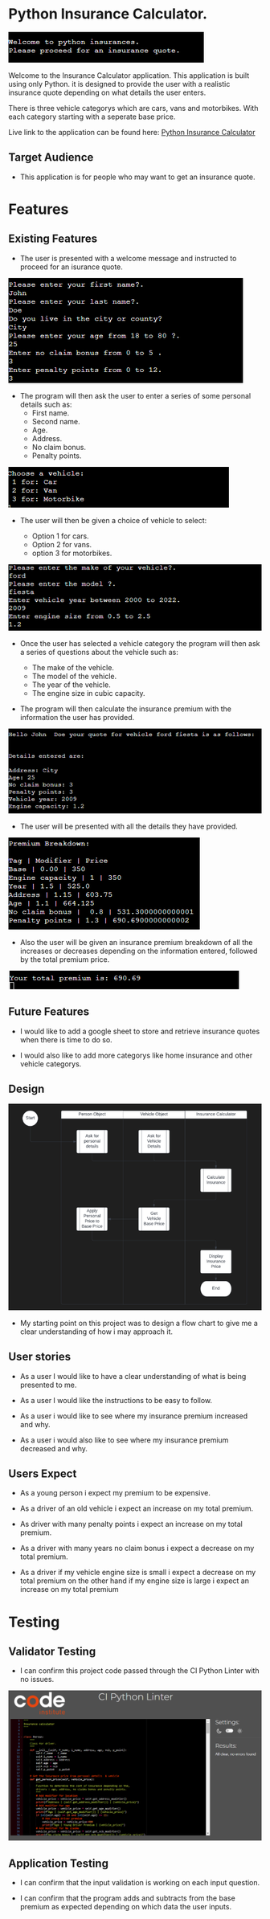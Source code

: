 # Python Insurance Calculator.

![Opening message](/images/application-start-up.png)

Welcome to the Insurance Calculator application. This application is built using only Python.
it is designed to provide the user with a realistic insurance quote depending on what details
the user enters. 

There is three vehicle categorys which are cars, vans and motorbikes.
With each category starting with a seperate base price.

Live link to the application can be found here: [Python Insurance Calculator](https://python-insurance-calculator.herokuapp.com/)

## Target Audience

 * This application is for people who may want to get an insurance quote.

# Features

## Existing Features

* The user is presented with a welcome message and instructed to proceed for an isurance quote.

![Personal details](/images/personal-detail.png)

* The program will then ask the user to enter a series of some personal details such as:
  * First name.
  * Second name.
  * Age.
  * Address.
  * No claim bonus.
  * Penalty points.
 
 ![Vehicle selection](/images/vehicle-select.png)

 * The user will then be given a choice of vehicle to select:
   
   * Option 1 for cars.
   * Option 2 for vans.
   * option 3 for motorbikes.
 
 ![Vehicle information](/images/vehicle-info.png)
 
 * Once the user has selected a vehicle category the program will then ask 
 a series of questions about the vehicle such as:
   
   * The make of the vehicle.
   * The model of the vehicle.
   * The year of the vehicle.
   * The engine size in cubic capacity.

* The program will then calculate the insurance premium with the information the user has provided.

![Information feedback](/images/info-feedback.png)

* The user will be presented with all the details they have provided.

![Premium breakdown](/images/premium-breakdown.png)

* Also the user will be given an insurance premium breakdown of all the increases or decreases depending on the information entered, followed by the total premium price.

![Total premium](/images/total-premium.png)

## Future Features

* I would like to add a google sheet to store and retrieve insurance quotes when there is time to do so.

* I would also like to add more categorys like home insurance and other vehicle categorys.

## Design

![Total premium](/images/lucid-chart.png)

* My starting point on this project was to design a flow chart to give me a clear understanding of how i may approach it.

## User stories

* As a user I would like to have a clear understanding of what is being presented to me.

* As a user I would like the instructions to be easy to follow.

* As a user i would like to see where my insurance premium increased and why.

* As a user i would also like to see where my insurance premium decreased and why.

## Users Expect

* As a young person i expect my premium to be expensive.

* As a driver of an old vehicle i expect an increase on my total premium.

* As driver with many penalty points i expect an increase on my total premium.

* As a driver with many years no claim bonus i expect a decrease on my total premium.

* As a driver if my vehicle engine size is small i expect a decrease on my total premium on the other hand if my engine size is large i expect an increase on my total premium

# Testing

## Validator Testing

* I can confirm this project code passed through the CI Python Linter with no issues.

![Total premium](/images/py-validation.png)

## Application Testing

* I can confirm that the input validation is working on each input question.

* I can confirm that the program adds and subtracts from the base premium as expected depending on which data the user inputs.